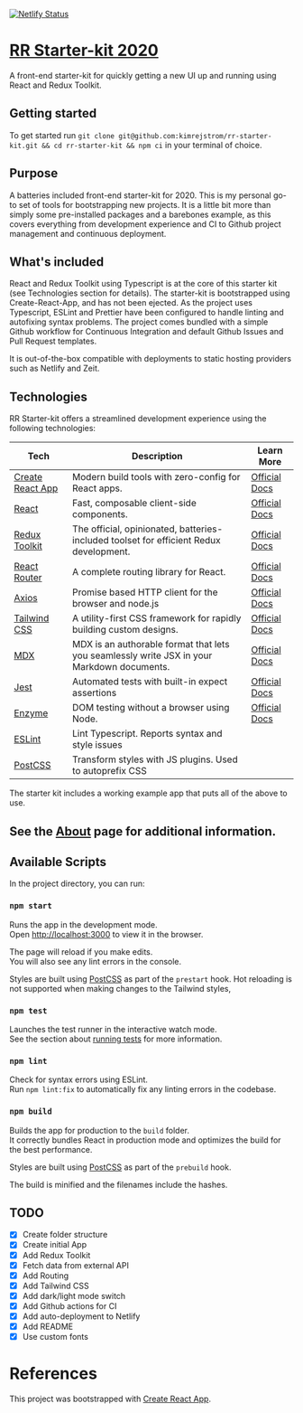 [![Netlify Status](https://api.netlify.com/api/v1/badges/e4fca50e-05f7-415e-950f-725bbabe781e/deploy-status)](https://app.netlify.com/sites/rr-starter-kit/deploys)

# [RR Starter-kit 2020](https://rr-starter-kit.netlify.com/)

A front-end starter-kit for quickly getting a new UI up and running using React and Redux Toolkit.

## Getting started

To get started run `git clone git@github.com:kimrejstrom/rr-starter-kit.git && cd rr-starter-kit && npm ci`
in your terminal of choice.

## Purpose

A batteries included front-end starter-kit for 2020.
This is my personal go-to set of tools for bootstrapping new projects. It is a little bit more than simply some pre-installed packages and a barebones example, as this covers everything from development experience and CI to Github project management and continuous deployment.

## What's included
React and Redux Toolkit using Typescript is at the core of this starter kit (see Technologies section for details). The starter-kit is bootstrapped using Create-React-App, and has not been ejected. As the project uses Typescript, ESLint and Prettier have been configured to handle linting and autofixing syntax problems. The project comes bundled with a simple Github workflow for Continuous Integration and default Github Issues and Pull Request templates.

It is out-of-the-box compatible with deployments to static hosting providers such as Netlify and Zeit.

## Technologies

RR Starter-kit offers a streamlined development experience using the following technologies:

| **Tech** | **Description** |**Learn More**|
|--------|---------|-----|
| [Create React App](https://create-react-app.dev/)  | Modern build tools with zero-config for React apps. | [Official Docs](https://create-react-app.dev/docs/getting-started)  |
| [React](https://facebook.github.io/react/)  |   Fast, composable client-side components. | [Official Docs](https://reactjs.org/docs/getting-started.html)  |
| [Redux Toolkit](https://redux-toolkit.js.org/) |  The official, opinionated, batteries-included toolset for efficient Redux development. | [Official Docs](https://redux-toolkit.js.org/introduction/quick-start) |
| [React Router](https://github.com/ReactTraining/react-router) | A complete routing library for React. | [Official Docs](https://reacttraining.com/react-router/web/guides/quick-start) |
| [Axios](https://github.com/axios/axios) |  Promise based HTTP client for the browser and node.js  | [Official Docs](https://github.com/axios/axios) |
| [Tailwind CSS](https://webpack.js.org) | A utility-first CSS framework for rapidly building custom designs. | [Official Docs](https://tailwindcss.com/docs/installation) |
| [MDX](https://mdxjs.com/) | MDX is an authorable format that lets you seamlessly write JSX in your Markdown documents. | [Official Docs](https://mdxjs.com/getting-started/create-react-app)| 
| [Jest](https://jestjs.io/) | Automated tests with built-in expect assertions | [Official Docs](https://jestjs.io/docs/en/getting-started) |
| [Enzyme](https://airbnb.io/enzyme/) | DOM testing without a browser using Node. | [Official Docs](https://airbnb.io/enzyme/docs/installation/react-16.html)| 
| [ESLint](http://eslint.org/)| Lint Typescript. Reports syntax and style issues | |
| [PostCSS](https://github.com/postcss/postcss) | Transform styles with JS plugins. Used to autoprefix CSS |

The starter kit includes a working example app that puts all of the above to use.

See the [About](https://rr-starter-kit.netlify.com/about) page for additional information.
---

## Available Scripts

In the project directory, you can run:

### `npm start`

Runs the app in the development mode.<br />
Open [http://localhost:3000](http://localhost:3000) to view it in the browser.

The page will reload if you make edits.<br />
You will also see any lint errors in the console.

Styles are built using [PostCSS](https://postcss.org/) as part of the `prestart` hook.
Hot reloading is not supported when making changes to the Tailwind styles, 

### `npm test`

Launches the test runner in the interactive watch mode.<br />
See the section about [running tests](https://facebook.github.io/create-react-app/docs/running-tests) for more information.

### `npm lint`

Check for syntax errors using ESLint.<br />
Run `npm lint:fix` to automatically fix any linting errors in the codebase.

### `npm build`

Builds the app for production to the `build` folder.<br />
It correctly bundles React in production mode and optimizes the build for the best performance.

Styles are built using [PostCSS](https://postcss.org/) as part of the `prebuild` hook.

The build is minified and the filenames include the hashes.<br />

## TODO
- [x] Create folder structure
- [x] Create initial App 
- [x] Add Redux Toolkit 
- [x] Fetch data from external API
- [x] Add Routing
- [x] Add Tailwind CSS
- [x] Add dark/light mode switch
- [x] Add Github actions for CI
- [x] Add auto-deployment to Netlify
- [x] Add README
- [x] Use custom fonts

# References
This project was bootstrapped with [Create React App](https://github.com/facebook/create-react-app).